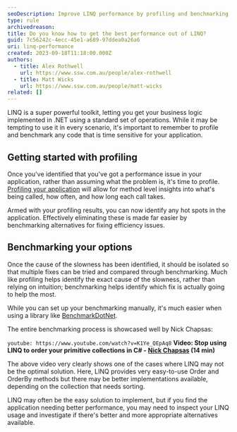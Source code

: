 ```yaml
---
seoDescription: Improve LINQ performance by profiling and benchmarking, optimizing queries and data access for efficient business logic implementation.
type: rule
archivedreason:
title: Do you know how to get the best performance out of LINQ?
guid: 7c56242c-4ecc-45e1-a689-97ddea0a26a6
uri: linq-performance
created: 2023-09-18T11:18:00.000Z
authors:
  - title: Alex Rothwell
    url: https://www.ssw.com.au/people/alex-rothwell
  - title: Matt Wicks
    url: https://www.ssw.com.au/people/matt-wicks
related: []
---
```


LINQ is a super powerful toolkit, letting you get your business logic implemented in .NET using a standard set of operations.
While it may be tempting to use it in every scenario, it's important to remember to profile and benchmark any code that is time sensitive for your application.

<!--endintro-->

## Getting started with profiling

Once you've identified that you've got a performance issue in your application, rather than assuming what the problem is, it's time to profile.
[Profiling your application](/do-you-profile-your-code-when-optimising-performance) will allow for method level insights into what's being called, how often, and how long each call takes.

Armed with your profiling results, you can now identify any hot spots in the application.
Effectively eliminating these is made far easier by benchmarking alternatives for fixing efficiency issues.

## Benchmarking your options

Once the cause of the slowness has been identified, it should be isolated so that multiple fixes can be tried and compared through benchmarking.
Much like profiling helps identify the exact cause of the slowness, rather than relying on intuition; benchmarking helps identify which fix is actually going to help the most.

While you can set up your benchmarking manually, it's much easier when using a library like [BenchmarkDotNet](https://github.com/dotnet/BenchmarkDotNet).

The entire benchmarking process is showcased well by Nick Chapsas:

`youtube: https://www.youtube.com/watch?v=K1Ye_QEpAq8`
**Video: Stop using LINQ to order your primitive collections in C# - [Nick Chapsas](https://www.youtube.com/@nickchapsas) (14 min)**

The above video very clearly shows one of the cases where LINQ may not be the optimal solution.
Here, LINQ provides very easy-to-use Order and OrderBy methods but there may be better implementations available, depending on the collection that needs sorting.

LINQ may often be the easy solution to implement, but if you find the application needing better performance, you may need to inspect your LINQ usage and investigate if there's better and more appropriate alternatives available.
